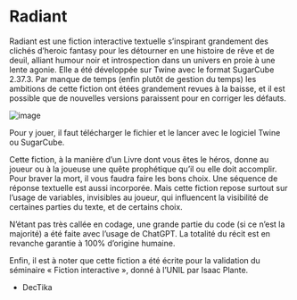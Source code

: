 # Radiant
Radiant est une fiction interactive textuelle s’inspirant grandement des clichés d’heroic fantasy pour les détourner en une histoire de rêve et de deuil, alliant humour noir et introspection dans un univers en proie à une lente agonie. Elle a été développée sur Twine avec le format SugarCube 2.37.3. Par manque de temps (enfin plutôt de gestion du temps) les ambitions de cette fiction ont étées grandement revues à la baisse, et il est possible que de nouvelles versions paraissent pour en corriger les défauts.

![image](https://github.com/user-attachments/assets/ff779f4f-c379-49d8-843e-61a8cc33bd91)

Pour y jouer, il faut télécharger le fichier et le lancer avec le logiciel Twine ou SugarCube.

Cette fiction, à la manière d’un Livre dont vous êtes le héros, donne au joueur ou à la joueuse une quête prophétique qu’il ou elle doit accomplir. Pour braver la mort, il vous faudra faire les bons choix. Une séquence de réponse textuelle est aussi incorporée. Mais cette fiction repose surtout sur l’usage de variables, invisibles au joueur, qui influencent la visibilité de certaines parties du texte, et de certains choix.

N’étant pas très callée en codage, une grande partie du code (si ce n’est la majorité) a été faite avec l’usage de ChatGPT. La totalité du récit est en revanche garantie à 100% d’origine humaine.

Enfin, il est à noter que cette fiction a été écrite pour la validation du séminaire « Fiction interactive », donné à l’UNIL par Isaac Plante.

- DecTika




